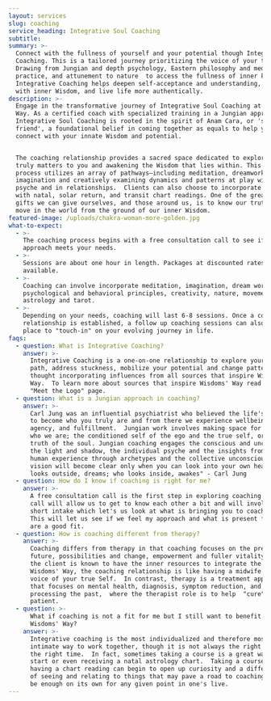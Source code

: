 ```yaml
---
layout: services
slug: coaching
service_heading: Integrative Soul Coaching
subtitle:
summary: >-
  Connect with the fullness of yourself and your potential though Integrative
  Coaching. This is a tailored journey prioritizing the voice of your true Self.
  Drawing from Jungian and depth psychology, Eastern philosophy and meditative
  practice, and attunement to nature  to access the fullness of inner knowing,
  Integrative Coaching helps deepen self-acceptance and understanding, connect
  with inner Wisdom, and live life more authentically. 
description: >-
  Engage in the transformative journey of Integrative Soul Coaching at Wisdoms’
  Way. As a certified coach with specialized training in a Jungian approach,
  Integrative Soul Coaching is rooted in the spirit of Anam Cara, or 'soul
  friend', a foundational belief in coming together as equals to help you
  connect with your innate Wisdom and potential. 


  The coaching relationship provides a sacred space dedicated to exploring what
  truly matters to you and awakening the Wisdom that lies within. This immersive
  process utilizes an array of pathways—including meditation, dreamwork, active
  imagination and creatively examining dynamics and patterns at play within the
  psyche and in relationships.  Clients can also choose to incorporate astrology
  with natal, solar return, and transit chart readings. One of the greatest
  gifts we can give ourselves, and those around us, is to know our truth and
  move in the world from the ground of our inner Wisdom.
featured-image: /uploads/chakra-woman-more-golden.jpg
what-to-expect:
  - >-
    The coaching process begins with a free consultation call to see if my
    approach meets your needs.
  - >-
    Sessions are about one hour in length. Packages at discounted rates are
    available.
  - >-
    Coaching can involve incorporate meditation, imagination, dream work,
    psychological and behavioral principles, creativity, nature, movement,
    astrology and tarot.
  - >-
    Depending on your needs, coaching will last 6-8 sessions. Once a coaching
    relationship is established, a follow up coaching sessions can also be a
    place to "touch-in" on your evolving journey in life. 
faqs:
  - question: What is Integrative Coaching?
    answer: >-
      Integrative Coaching is a one-on-one relationship to explore your self’s
      path, address stuckness, mobilize your potential and change patterns
      thought incorporating influences from all sources that inspire Wisdoms’
      Way.  To learn more about sources that inspire Wisdoms' Way read  the
      "Meet the Logo" page. 
  - question: What is a Jungian approach in coaching?
    answer: >-
      Carl Jung was an influential psychiatrist who believed the life's work is
      to become who you truly are and from there we experience wellbeing,
      agency, and fulfillment.  Jungian work involves making space for all of
      who we are; the conditioned self of the ego and the true self, or deeper
      truth of the soul. Jungian coaching engages the conscious and unconscious,
      the light and shadow, the individual psyche and the insights from shared
      human experience through archetypes and the collective unconscious.  "Your
      vision will become clear only when you can look into your own heart. Who
      looks outside, dreams; who looks inside, awakes" - Carl Jung
  - question: How do I know if coaching is right for me?
    answer: >-
      A free consultation call is the first step in exploring coaching.  This
      call will allow us to get to know each other a bit and will involve a
      short intake which let's us look at what is bringing you to coaching. 
      This will let us see if we feel my approach and what is present for you
      are a good fit.
  - question: How is coaching different from therapy?
    answer: >-
      Coaching differs from therapy in that coaching focuses on the present and
      future, possibilities and change, empowerment and fuller vitality where
      the client is known to have the inner resources to integrate the work.  At
      Wisdoms' Way, the coaching relationship is like having a midwife for the
      voice of your true Self.  In contrast, therapy is a treatment approach
      that focuses on mental health, diagnosis, symptom reduction, and
      processing the past,  where the therapist role is to help  "cure" the
      patient.  
  - question: >-
      What if coaching is not a fit for me but I still want to benefit from
      Wisdoms' Way?
    answer: >-
      Integrative coaching is the most individualized and therefore most
      intimate way to work together, though it is not always the right fit or
      the right time.  In fact, sometimes taking a course is a great way to
      start or even receiving a natal astrology chart.  Taking a course or
      having a chart reading can begin to open up curiosity and a different way
      of seeing and relating to things that may pave a road to coaching or may
      be enough on its own for any given point in one's live. 
---
```

